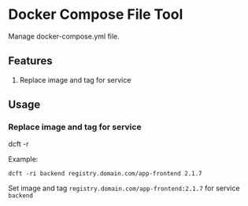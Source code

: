 # Docker Compose File Tool

Manage docker-compose.yml file.

## Features

1. Replace image and tag for service

## Usage

### Replace image and tag for service

dcft -r <service> <image> <tag>

Example:

```
dcft -ri backend registry.domain.com/app-frontend 2.1.7
```

Set image and tag `registry.domain.com/app-frontend:2.1.7` for service `backend`